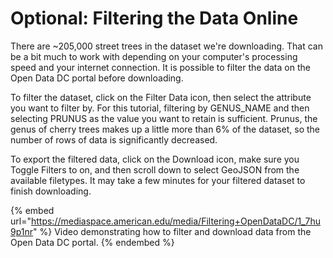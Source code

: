 # Optional: Filtering the Data Online

There are \~205,000 street trees in the dataset we're downloading. That can be a bit much to work with depending on your computer's processing speed and your internet connection. It is possible to filter the data on the Open Data DC portal before downloading.&#x20;

To filter the dataset, click on the Filter Data icon, then select the attribute you want to filter by. For this tutorial, filtering by GENUS\_NAME and then selecting PRUNUS as the value you want to retain is sufficient. Prunus, the genus of cherry trees makes up a little more than 6% of the dataset, so the number of rows of data is significantly decreased.

To export the filtered data, click on the Download icon, make sure you Toggle Filters to on, and then scroll down to select GeoJSON from the available filetypes. It may take a few minutes for your filtered dataset to finish downloading.

{% embed url="https://mediaspace.american.edu/media/Filtering+OpenDataDC/1_7hu9p1nr" %}
Video demonstrating how to filter and download data from the Open Data DC portal.
{% endembed %}
